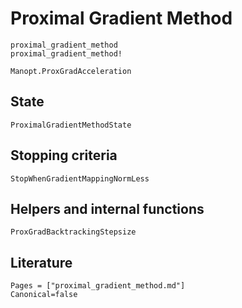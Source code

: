 # Proximal Gradient Method

```@docs
proximal_gradient_method
proximal_gradient_method!
```

```@docs
Manopt.ProxGradAcceleration
```

## State

```@docs
ProximalGradientMethodState
```

## Stopping criteria

```@docs
StopWhenGradientMappingNormLess
```

## Helpers and internal functions

```@docs
ProxGradBacktrackingStepsize
```

## Literature

```@bibliography
Pages = ["proximal_gradient_method.md"]
Canonical=false
```